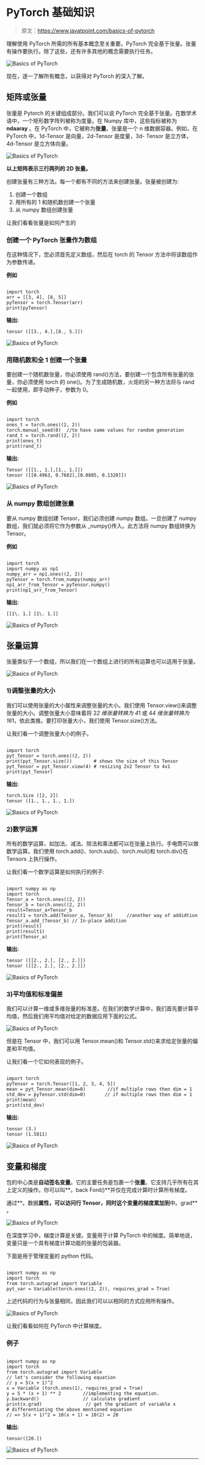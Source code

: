 # PyTorch 基础知识

> 原文：<https://www.javatpoint.com/basics-of-pytorch>

理解使用 PyTorch 所需的所有基本概念至关重要。PyTorch 完全基于张量。张量有操作要执行。除了这些，还有许多其他的概念需要执行任务。

![Basics of PyTorch](img/9d38d474e183fe2b41994d71d2ef31c4.png)

现在，逐一了解所有概念，以获得对 PyTorch 的深入了解。

## 矩阵或张量

张量是 Pytorch 的关键组成部分。我们可以说 PyTorch 完全基于张量。在数学术语中，一个矩形数字阵列被称为度量。在 Numpy 库中，这些指标被称为 **ndaaray** 。在 PyTorch 中，它被称为**张量**。张量是一个 n 维数据容器。例如，在 PyTorch 中，1d-Tensor 是向量，2d-Tensor 是度量，3d- Tensor 是立方体，4d-Tensor 是立方体向量。

![Basics of PyTorch](img/7990bdaea665293fcf8a5df75ed27fd4.png)

**以上矩阵表示三行两列的 2D 张量。**

创建张量有三种方法。每一个都有不同的方法来创建张量。张量被创建为:

1.  创建一个数组
2.  用所有的 1 和随机数创建一个张量
3.  从 numpy 数组创建张量

让我们看看张量是如何产生的

### 创建一个 PyTorch 张量作为数组

在这种情况下，您必须首先定义数组，然后在 torch 的 Tensor 方法中将该数组作为参数传递。

**例如**

```

import torch
arr = [[3, 4], [8, 5]] 
pyTensor = torch.Tensor(arr)
print(pyTensor)        

```

**输出:**

```
tensor ([[3., 4.],[8., 5.]])

```

![Basics of PyTorch](img/7f068cec475cc7f31f9ba060fa98d2c1.png)

### 用随机数和全 1 创建一个张量

要创建一个随机数张量，你必须使用 rand()方法，要创建一个包含所有张量的张量，你必须使用 torch 的 one()。为了生成随机数，火炬的另一种方法将与 rand 一起使用，即手动种子，参数为 0。

**例如**

```

import torch
ones_t = torch.ones((2, 2)) 
torch.manual_seed(0)  //to have same values for random generation
rand_t = torch.rand((2, 2))
print(ones_t)
print(rand_t)

```

**输出:**

```
Tensor ([[1., 1.],[1., 1.]])
tensor ([[0.4963, 0.7682],[0.0885, 0.1320]])

```

![Basics of PyTorch](img/4e5a6d3ab053951bf835de31f6bd1e9b.png)

### 从 numpy 数组创建张量

要从 numpy 数组创建 Tensor，我们必须创建 numpy 数组。一旦创建了 numpy 数组，我们就必须将它作为参数从 _numpy()传入。此方法将 numpy 数组转换为 Tensor。

**例如**

```

import torch
import numpy as np1
numpy_arr = np1.ones((2, 2))
pyTensor = torch.from_numpy(numpy_arr)
np1_arr_from_Tensor = pyTensor.numpy()
print(np1_arr_from_Tensor)

```

**输出:**

```
[[1\. 1.] [1\. 1.]]

```

![Basics of PyTorch](img/801edc491583faa081295e2885fd6edc.png)

## 张量运算

张量类似于一个数组，所以我们在一个数组上进行的所有运算也可以适用于张量。

![Basics of PyTorch](img/1c7e9706f3d8ab9f71e4f114ebc2c321.png)

### 1)调整张量的大小

我们可以使用张量的大小属性来调整张量的大小。我们使用 Tensor.view()来调整张量的大小。调整张量大小意味着将 2*2 维张量转换为 4*1 或 4*4 维张量转换为 16*1，依此类推。要打印张量大小，我们使用 Tensor.size()方法。

让我们看一个调整张量大小的例子。

```

import torch
pyt_Tensor = torch.ones((2, 2))
print(pyt_Tensor.size())        # shows the size of this Tensor
pyt_Tensor = pyt_Tensor.view(4) # resizing 2x2 Tensor to 4x1
print(pyt_Tensor)

```

**输出:**

```
torch.Size ([2, 2])
tensor ([1., 1., 1., 1.])

```

![Basics of PyTorch](img/95e966b21d61d17221a8d6527b501cc9.png)

### 2)数学运算

所有的数学运算，如加法、减法、除法和乘法都可以在张量上执行。手电筒可以做数学运算。我们使用 torch.add()、torch.sub()、torch.mul()和 torch.div()在 Tensors 上执行操作。

让我们看一个数学运算是如何执行的例子:

```

import numpy as np
import torch
Tensor_a = torch.ones((2, 2))
Tensor_b = torch.ones((2, 2))
result=Tensor_a+Tensor_b
result1 = torch.add(Tensor_a, Tensor_b)     //another way of addidtion
Tensor_a.add_(Tensor_b)	// In-place addition
print(result)
print(result1)
print(Tensor_a)

```

**输出:**

```
tensor ([[2., 2.], [2., 2.]])
tensor ([[2., 2.], [2., 2.]])

```

![Basics of PyTorch](img/ac61df91934ad6728319f52e22f9b81d.png)

### 3)平均值和标准偏差

我们可以计算一维或多维张量的标准差。在我们的数学计算中，我们首先要计算平均值，然后我们用平均值对给定的数据应用下面的公式。

![Basics of PyTorch](img/bdf711e6daf2af924e944496e8e8afac.png)

但是在 Tensor 中，我们可以用 Tensor.mean()和 Tensor.std()来求给定张量的偏差和平均值。

让我们看一个它如何表现的例子。

```

import torch
pyTensor = torch.Tensor([1, 2, 3, 4, 5])
mean = pyt_Tensor.mean(dim=0)        //if multiple rows then dim = 1
std_dev = pyTensor.std(dim=0)       // if multiple rows then dim = 1
print(mean)
print(std_dev)

```

**输出:**

```
tensor (3.)
tensor (1.5811)

```

![Basics of PyTorch](img/cd39459d3a9fe3ea1150de2a1929821f.png)

## 变量和梯度

包的中心类是**自动签名变量**。它的主要任务是包裹一个**张量**。它支持几乎所有在其上定义的操作。你可以叫**。back Ford()**并仅在完成计算时计算所有梯度。

通过**。数据**属性，可以访问行 Tensor，同时这个变量的梯度累加到**中。grad** 。

![Basics of PyTorch](img/b26f6ae098797ae1ce3e7fc6362afa98.png)

在深度学习中，梯度计算是关键。变量用于计算 PyTorch 中的梯度。简单地说，变量只是一个具有梯度计算功能的张量的包装器。

下面是用于管理变量的 python 代码。

```

import numpy as np
import torch
from torch.autograd import Variable
pyt_var = Variable(torch.ones((2, 2)), requires_grad = True)

```

上述代码的行为与张量相同，因此我们可以以相同的方式应用所有操作。

![Basics of PyTorch](img/64505b7b4870e09547ea4e4adee11772.png)

让我们看看如何在 PyTorch 中计算梯度。

### 例子

```

import numpy as np
import torch
from torch.autograd import Variable  
// let's consider the following equation
// y = 5(x + 1)^2
x = Variable (torch.ones(1), requires_grad = True)
y = 5 * (x + 1) ** 2        //implementing the equation.
y.backward()                // calculate gradient
print(x.grad)                // get the gradient of variable x
# differentiating the above mentioned equation
// => 5(x + 1)^2 = 10(x + 1) = 10(2) = 20

```

**输出:**

```
tensor([20.])

```

![Basics of PyTorch](img/41298132e27271e0ae2db1dd2be77046.png)

* * *